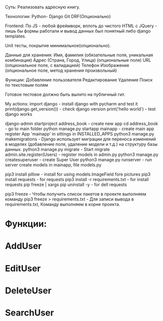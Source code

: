Суть:
Реализовать адресную книгу.

Технологии:
Python- Django
Git
DRF(Опционально)

Frontend:
По JS - любой фреймворк, вплоть до чистого HTML с JQuery - лишь бы формы работали и вывод данных был понятный либо django templates.

Unit тесты, покрытие минимальное(опционально).

Данные для хранения:
Имя, фамилия (обязательные поля, уникальная комбинация)
Адрес (Страна, Город, Улица) (опциональные поля)
URL (опциональное поле, с валидацией)
Телефон
Изображение (опциональное поле, метод хранения произвольный)

Функции:
Добавление пользователя
Редактирование
Удаление
Поиск по текстовым полям

Готовое тестовое должно быть вылито на публичный гит.


My actions:
import django - install django with pycharm and test it
print(django.get_version()) - check django version
print('hello world') - test django works

django-admin startproject address_book - create new app
cd address_book - go to main folder
python manage.py startapp mainapp - create main app
register App 'mainapp' in sittings in INSTALLED_APPS
python3 manage.py makemigrations - Django использует миграции для переноса изменений в моделях (добавление поля, удаление модели и т.д.) на структуру базы данных.
python3 manage.py migrate - Start migrate
admin.site.register(Users) - register models in admin.py
python3 manage.py createsuperuser - create Super User
python3 manage.py runserver - run server 
create models in mainapp, file models.py


pip3 install pillow - install for using models.ImageField fore pictures
pip3 install requests - for requests
pip3 install -r requirements.txt - for install requests
pip freeze | xargs pip uninstall -y - for dell requests

pip3 freeze - Чтобы получить список пакетов в проекте выполняем команду
pip3 freeze > requirements.txt - Для записи вывода в requirements.txt, Команду выполняем в корне проекта. 


# Функции:
# AddUser
# EditUser
# DeleteUser
# SearchUser
